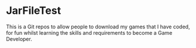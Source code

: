 # JarFileTest

This is a Git repos to allow people to download my games that I have coded, for fun whilst learning the skills and requirements to become a Game Developer.
